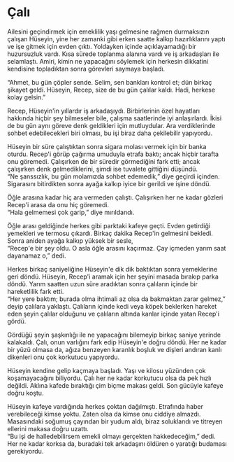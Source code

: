 # Çalı

Ailesini geçindirmek için emeklilik yaşı gelmesine rağmen durmaksızın çalışan Hüseyin, yine her zamanki gibi erken saatte kalkıp hazırlıklarını yaptı ve işe gitmek için evden çıktı. Yoldayken içinde açıklayamadığı bir huzursuzluk vardı. Kısa sürede toplanma alanına vardı ve iş arkadaşları ile selamlaştı. Amiri, kimin ne yapacağını söylemek için herkesin dikkatini kendisine topladıktan sonra görevleri saymaya başladı.  

“Ahmet, bu gün çöpler sende. Selim, sen bankları kontrol et; dün birkaç şikayet geldi. Hüseyin, Recep, size de bu gün çalılar kaldı. Hadi, herkese kolay gelsin.”  

Recep, Hüseyin'in yıllardır iş arkadaşıydı. Birbirlerinin özel hayatları hakkında hiçbir şey bilmeseler bile, çalışma saatlerinde iyi anlaşırlardı. İkisi de bu gün aynı göreve denk geldikleri için mutluydular. Ara verdiklerinde sohbet edebilecekleri biri olması, bu işi biraz daha çekilebilir yapıyordu.  

Hüseyin bir süre çalıştıktan sonra sigara molası vermek için bir banka oturdu. Recep'i görüp çağırma umuduyla etrafa baktı; ancak hiçbir tarafta onu göremedi. Çalışırken de bir süredir görmediğini fark etti; ancak çalışırken denk gelmediklerini, şimdi ise tuvalete gittiğini düşündü.  
“Ne şanssızlık, bu gün molamızda sohbet edemedik,” diye geçirdi içinden. Sigarasını bitirdikten sonra ayağa kalkıp iyice bir gerildi ve işine döndü.  

Öğle arasına kadar hiç ara vermeden çalıştı. Çalışırken her ne kadar gözleri Recep'i arasa da onu hiç göremedi.  
“Hala gelmemesi çok garip,” diye mırıldandı.  

Öğle arası geldiğinde herkes gibi parktaki kafeye geçti. Evden getirdiği yemekleri ve termosu çıkardı. Birkaç dakika Recep'in gelmesini bekledi. Sonra aniden ayağa kalkıp yüksek bir sesle,  
“Recep'e bir şey oldu. O asla öğle arasını kaçırmaz. Çay içmeden yarım saat dayanamaz o,” dedi.  

Herkes birkaç saniyeliğine Hüseyin'e dik dik baktıktan sonra yemeklerine geri döndü. Hüseyin, Recep'i aramak için her şeyini masada bırakıp parka döndü. Yarım saatten uzun süre aradıktan sonra çalıların içinde bir hareketlilik fark etti.  
“Her yere baktım; burada olma ihtimali az olsa da bakmaktan zarar gelmez,” deyip çalılara yaklaştı. Çalıların içinde kedi veya köpek beklerken hareket eden şeyin çalılar olduğunu ve çalıların altında kanlar içinde yatan Recep'i gördü.  

Gördüğü şeyin şaşkınlığı ile ne yapacağını bilemeyip birkaç saniye yerinde kalakaldı. Çalı, onun varlığını fark edip Hüseyin'e doğru döndü. Her ne kadar bir yüzü olmasa da, ağıza benzeyen karanlık boşluk ve dişleri andıran kanlı dikenleri onu çok korkutucu yapıyordu.  

Hüseyin kendine gelip kaçmaya başladı. Yaşı ve kilosu yüzünden çok koşamayacağını biliyordu. Çalı her ne kadar korkutucu olsa da pek hızlı değildi. Aklına kafede bıraktığı çim biçme makası geldi. Son gücüyle kafeye doğru koştu.  

Hüseyin kafeye vardığında herkes çoktan dağılmıştı. Etrafında haber verebileceği kimse yoktu. Zaten olsa da kimse onu ciddiye almazdı. Masasındaki soğumuş çayından bir yudum aldı, biraz soluklandı ve titreyen ellerini makasa doğru uzattı.  
“Bu işi de halledebilirsem emekli olmayı gerçekten hakkedeceğim,” dedi. Her ne kadar korksa da, buradaki tek arkadaşını öldüren o yaratığı budaması gerekiyordu.
